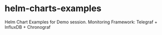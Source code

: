 # helm-charts-examples
Helm Chart Examples for Demo session. 
Monitoring Framework: Telegraf + InfluxDB + Chronograf
